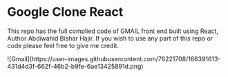 <h1> Google Clone React </h1>


<p> This repo has the full complied code of GMAIL front end built using React, Author Abdiwahid Bishar Hajir. 
If you wish to use any part of this repo or code please feel free to give me credit.</p>
![Gmail](https://user-images.githubusercontent.com/76221708/166391613-431d4d3f-662f-46b2-b9fe-6ae13425891d.png)


